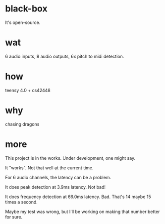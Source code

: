 # black-box
It's open-source.

# wat
6 audio inputs, 8 audio outputs, 6x pitch to midi detection.

# how
teensy 4.0 + cs42448

# why
chasing dragons

# more
This project is in the works. Under development, one might say.

It "works". Not that well at the current time.

For 6 audio channels, the latency can be a problem. 

It does peak detection at 3.9ms latency. Not bad! 

It does frequency detection at 66.0ms latency. Bad. That's 14 maybe 15 times a second. 

Maybe my test was wrong, but I'll be working on making that number better for sure.

